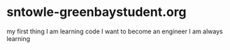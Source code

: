 # sntowle-greenbaystudent.org
my first thing
I am learning code
I want to become an engineer
I am always learning
